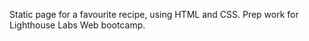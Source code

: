 Static page for a favourite recipe, using HTML and CSS. Prep work for Lighthouse Labs Web bootcamp.
